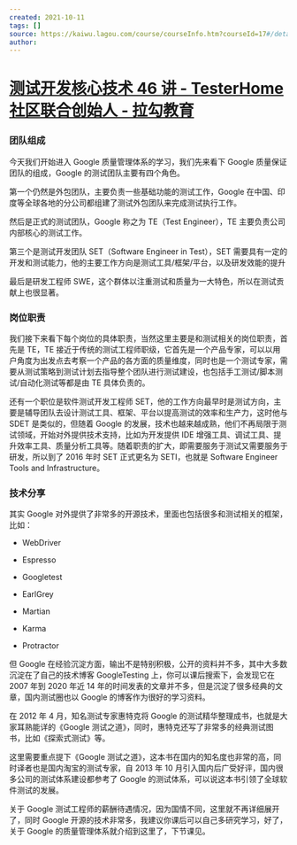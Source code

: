 ```yaml
---
created: 2021-10-11
tags: []
source: https://kaiwu.lagou.com/course/courseInfo.htm?courseId=17#/detail/pc?id=317
author: 
---
```


# [测试开发核心技术 46 讲 - TesterHome 社区联合创始人 - 拉勾教育](https://kaiwu.lagou.com/course/courseInfo.htm?courseId=17#/detail/pc?id=317)


### 团队组成

今天我们开始进入 Google 质量管理体系的学习，我们先来看下 Google 质量保证团队的组成，Google 的测试团队主要有四个角色。

第一个仍然是外包团队，主要负责一些基础功能的测试工作，Google 在中国、印度等全球各地的分公司都组建了测试外包团队来完成测试执行工作。

然后是正式的测试团队，Google 称之为 TE（Test Engineer），TE 主要负责公司内部核心的测试工作。

第三个是测试开发团队 SET（Software Engineer in Test），SET 需要具有一定的开发和测试能力，他的主要工作方向是测试工具/框架/平台，以及研发效能的提升

最后是研发工程师 SWE，这个群体以注重测试和质量为一大特色，所以在测试贡献上也很显著。

### 岗位职责

我们接下来看下每个岗位的具体职责，当然这里主要是和测试相关的岗位职责，首先是 TE，TE 接近于传统的测试工程师职级，它首先是一个产品专家，可以以用户角度为出发点去考察一个产品的各方面的质量维度，同时也是一个测试专家，需要从测试策略到测试计划去指导整个团队进行测试建设，也包括手工测试/脚本测试/自动化测试等都是由 TE 具体负责的。

还有一个职位是软件测试开发工程师 SET，他的工作方向最早时是测试方向，主要是辅导团队去设计测试工具、框架、平台以提高测试的效率和生产力，这时他与 SDET 是类似的，但随着 Google 的发展，技术也越来越成熟，他们不再局限于测试领域，开始对外提供技术支持，比如为开发提供 IDE 增强工具、调试工具、提升效率工具、质量分析工具等。随着职责的扩大，即需要服务于测试又需要服务于研发，所以到了 2016 年时 SET 正式更名为 SETI，也就是 Software Engineer Tools and Infrastructure。

### 技术分享

其实 Google 对外提供了非常多的开源技术，里面也包括很多和测试相关的框架，比如：

-   WebDriver
    
-   Espresso
    
-   Googletest
    
-   EarlGrey
    
-   Martian
    
-   Karma
    
-   Protractor
    

但 Google 在经验沉淀方面，输出不是特别积极，公开的资料并不多，其中大多数沉淀在了自己的技术博客 GoogleTesting 上，你可以课后搜索下，会发现它在 2007 年到 2020 年近 14 年的时间发表的文章并不多，但是沉淀了很多经典的文章，国内测试圈也以 Google 的博客作为很好的学习资料。

在 2012 年 4 月，知名测试专家惠特克将 Google 的测试精华整理成书，也就是大家耳熟能详的《Google 测试之道》，同时，惠特克还写了非常多的经典测试图书，比如《探索式测试》等。

这里需要重点提下《Google 测试之道》，这本书在国内的知名度也非常的高，同时译者也是国内淘宝的测试专家，自 2013 年 10 月引入国内后广受好评，国内很多公司的测试体系建设都参考了 Google 的测试体系，可以说这本书引领了全球软件测试的发展。

关于 Google 测试工程师的薪酬待遇情况，因为国情不同，这里就不再详细展开了，同时 Google 开源的技术非常多，我建议你课后可以自己多研究学习，好了，关于 Google 的质量管理体系就介绍到这里了，下节课见。
